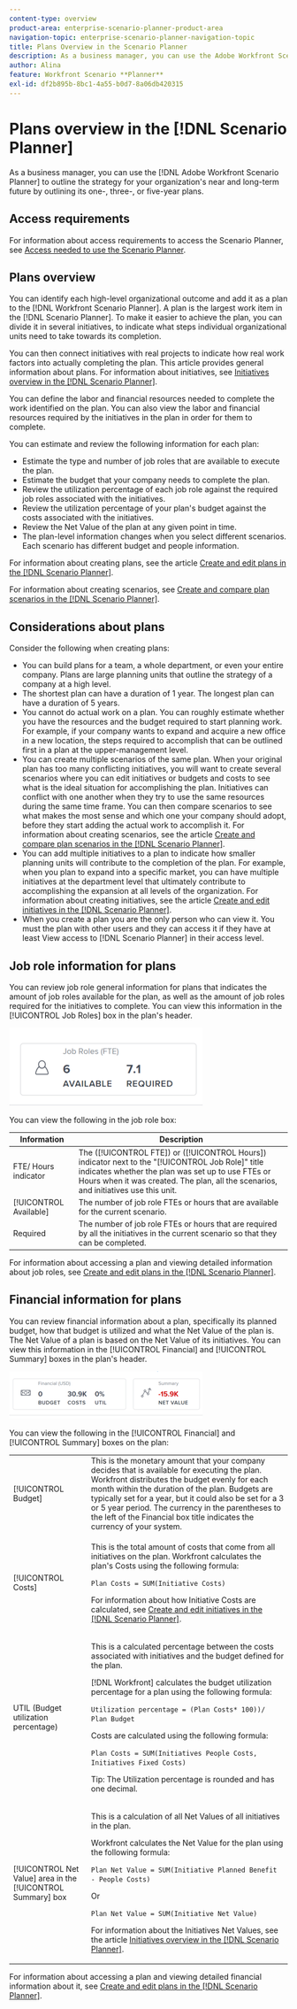```yaml
---
content-type: overview
product-area: enterprise-scenario-planner-product-area
navigation-topic: enterprise-scenario-planner-navigation-topic
title: Plans Overview in the Scenario Planner
description: As a business manager, you can use the Adobe Workfront Scenario Planner to outline the strategy for your organization's near and long-term future by outlining its one-, three-, or five-year plans.
author: Alina
feature: Workfront Scenario **Planner**
exl-id: df2b895b-8bc1-4a55-b0d7-8a06db420315
---
```

# Plans overview in the [!DNL Scenario Planner]

As a business manager, you can use the [!DNL Adobe Workfront Scenario Planner] to outline the strategy for your organization's near and long-term future by outlining its one-, three-, or five-year plans.

## Access requirements

For information about access requirements to access the Scenario Planner, see [Access needed to use the Scenario Planner](/help/quicksilver/scenario-planner/access-needed-to-use-sp.md). 

## Plans overview

<!--
<p data-mc-conditions="QuicksilverOrClassic.Draft mode">(NOTE: add information about utilization percentage for job roles - per this story?? - https://hub.workfront.com/task/5eb0784900083e1f2cabb60d6e0d04d3/overview)</p>
-->

You can identify each high-level organizational outcome and add it as a plan to the [!DNL Workfront Scenario Planner]. A plan is the largest work item in the [!DNL Scenario Planner]. To make it easier to achieve the plan, you can divide it in several initiatives, to indicate what steps individual organizational units need to take towards its completion.

 You can then connect initiatives with real projects to indicate how real work factors into actually completing the plan. This article provides general information about plans. For information about initiatives, see [Initiatives overview in the [!DNL Scenario Planner]](../scenario-planner/initiatives-overview.md).

You can define the labor and financial resources needed to complete the work identified on the plan. You can also view the labor and financial resources required by the initiatives in the plan in order for them to complete.

You can estimate and review the following information for each plan:

* Estimate the type and number of job roles that are available to execute the plan. 
* Estimate the budget that your company needs to complete the plan. 
* Review the utilization percentage of each job role against the required job roles associated with the initiatives. 
* Review the utilization percentage of your plan's budget against the costs associated with the initiatives.
* Review the Net Value of the plan at any given point in time.
* The plan-level information changes when you select different scenarios. Each scenario has different budget and people information.

For information about creating plans, see the article [Create and edit plans in the [!DNL Scenario Planner]](../scenario-planner/create-and-edit-plans.md).

For information about creating scenarios, see [Create and compare plan scenarios in the [!DNL Scenario Planner]](../scenario-planner/create-and-compare-scenarios-for-a-plan.md).

## Considerations about plans

Consider the following when creating plans:

* You can build plans for a team, a whole department, or even your entire company. Plans are large planning units that outline the strategy of a company at a high level. 
* The shortest plan can have a duration of 1 year. The longest plan can have a duration of 5 years. 
* You cannot do actual work on a plan. You can roughly estimate whether you have the resources and the budget required to start planning work. For example, if your company wants to expand and acquire a new office in a new location, the steps required to accomplish that can be outlined first in a plan at the upper-management level. 
* You can create multiple scenarios of the same plan. When your original plan has too many conflicting initiatives, you will want to create several scenarios where you can edit initiatives or budgets and costs to see what is the ideal situation for accomplishing the plan. Initiatives can conflict with one another when they try to use the same resources during the same time frame. You can then compare scenarios to see what makes the most sense and which one your company should adopt, before they start adding the actual work to accomplish it. For information about creating scenarios, see the article [Create and compare plan scenarios in the [!DNL Scenario Planner]](../scenario-planner/create-and-compare-scenarios-for-a-plan.md).
* You can add multiple initiatives to a plan to indicate how smaller planning units will contribute to the completion of the plan. For example, when you plan to expand into a specific market, you can have multiple initiatives at the department level that ultimately contribute to accomplishing the expansion at all levels of the organization. For information about creating initiatives, see the article [Create and edit initiatives in the [!DNL Scenario Planner]](../scenario-planner/create-and-edit-initiatives.md). 
* When you create a plan you are the only person who can view it. You must the plan with other users and they can access it if they have at least View access to [!DNL Scenario Planner] in their access level.

## Job role information for plans

You can review job role general information for plans that indicates the amount of job roles available for the plan, as well as the amount of job roles required for the initiatives to complete. You can view this information in the [!UICONTROL Job Roles] box in the plan's header.

![Job role box on plan](assets/job-role-box-on-plan-not-expanded-fte-350x141.png)

You can view the following in the job role box:

| Information|Description  |
|---|---|
| FTE/ Hours indicator |The ([!UICONTROL FTE]) or ([!UICONTROL Hours]) indicator next to the "[!UICONTROL Job Role]" title indicates whether the plan was set up to use FTEs or Hours when it was created. The plan, all the scenarios, and initiatives use this unit.  |
| [!UICONTROL Available] |The number of job role FTEs or hours that are available for the current scenario.  |
| Required |The number of job role FTEs or hours that are required by all the initiatives in the current scenario so that they can be completed.  |

For information about accessing a plan and viewing detailed information about job roles, see [Create and edit plans in the [!DNL Scenario Planner]](../scenario-planner/create-and-edit-plans.md).

## Financial information for plans

You can review financial information about a plan, specifically its planned budget, how that budget is utilized and what the Net Value of the plan is. The Net Value of a plan is based on the Net Value of its initiatives. You can view this information in the [!UICONTROL Financial] and [!UICONTROL Summary] boxes in the plan's header.

![Budget and net value boxes](assets/budget-net-value-boxes-on-plan-not-expanded-350x86.png)

You can view the following in the [!UICONTROL Financial] and [!UICONTROL Summary] boxes on the plan: 

<table style="table-layout:auto"> 
 <col> 
 <col> 
 <tbody> 
  <tr> 
   <td role="rowheader"> <p role="rowheader">[!UICONTROL Budget] </p> <p role="rowheader"> </p> </td> 
   <td>This is the monetary amount that your company decides that is available for executing the plan. Workfront distributes the budget evenly for each month within the duration of the plan. Budgets are typically set for a year, but it could also be set for a 3 or 5 year period. The currency in the parentheses to the left of the Financial box title indicates the currency of your system. </td> 
  </tr> 
  <tr> 
   <td role="rowheader">[!UICONTROL Costs]</td> 
   <td> <p>This is the total amount of costs that come from all initiatives on the plan. Workfront calculates the plan's Costs using the following formula:</p> <p><code>Plan Costs = SUM(Initiative Costs)</code> </p> <p>For information about how Initiative Costs are calculated, see <a href="../scenario-planner/create-and-edit-initiatives.md" class="MCXref xref">Create and edit initiatives in the [!DNL Scenario Planner]</a>. </p> </td> 
  </tr> 
  <tr> 
   <td role="rowheader">UTIL (Budget utilization percentage)</td> 
   <td> <p>This is a calculated percentage between the costs associated with initiatives and the budget defined for the plan. </p> <p>[!DNL Workfront] calculates the budget utilization percentage for a plan using the following formula: </p> <p><code>Utilization percentage = (Plan Costs* 100))/ Plan Budget</code> </p> <p>Costs are calculated using the following formula:</p> <p><code>Plan Costs = SUM(Initiatives People Costs, Initiatives Fixed Costs)</code> </p> <p>Tip: The Utilization percentage is rounded and has one decimal. </p> </td> 
  </tr> 
  <tr> 
   <td role="rowheader"> <p role="rowheader">[!UICONTROL Net Value] area <span>in the [!UICONTROL Summary] box</span></p> <p role="rowheader"> </p> </td> 
   <td> <p>This is a calculation of all Net Values of all initiatives in the plan. </p> <p>Workfront calculates the Net Value for the plan using the following formula: </p> <p><code>Plan Net Value = SUM(Initiative Planned Benefit - People Costs)</code> </p> <p>Or</p> <p><code>Plan Net Value = SUM(Initiative Net Value)</code> </p> <p>For information about the Initiatives Net Values, see the article <a href="../scenario-planner/initiatives-overview.md" class="MCXref xref">Initiatives overview in the [!DNL Scenario Planner]</a>.</p> </td> 
  </tr> 
 </tbody> 
</table>

For information about accessing a plan and viewing detailed financial information about it, see [Create and edit plans in the [!DNL Scenario Planner]](../scenario-planner/create-and-edit-plans.md).

 
